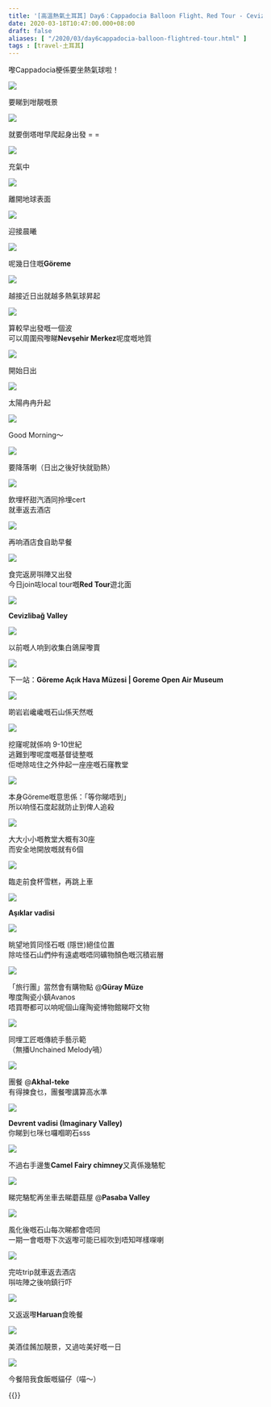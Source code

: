 ```yaml
---
title: '[高溫熱氣土耳其] Day6：Cappadocia Balloon Flight、Red Tour - Cevizlibağ Valley | Göreme Açık Hava Müzesi | Aşıklar vadisi | Devrent vadisi | Pasaba Valley'
date: 2020-03-18T10:47:00.000+08:00
draft: false
aliases: [ "/2020/03/day6cappadocia-balloon-flightred-tour.html" ]
tags : [travel-土耳其]
---
```


嚟Cappadocia梗係要坐熱氣球啦！  

![](/images/turkey6z1.jpg)

要睇到咁靚嘅景  

![](/images/turkey6z2.jpg)

就要倒塔咁早爬起身出發 = =  

![](/images/turkey6z3.jpg)

充氣中  

![](/images/turkey6z4.jpg)

離開地球表面  

![](/images/turkey6z5.jpg)

迎接晨曦  

![](/images/turkey6z6.jpg)

呢幾日住嘅**Göreme**  

![](/images/turkey6z7.jpg)

越接近日出就越多熱氣球昇起  

![](/images/turkey6z8.jpg)

算較早出發嘅一個波  
可以周圍飛嚟睇**Nevşehir Merkez**呢度嘅地質  

![](/images/turkey6z9.jpg)

開始日出  

![](/images/turkey6z10.jpg)

太陽冉冉升起  

![](/images/turkey6z11.jpg)

Good Morning～  

![](/images/turkey6z12.jpg)

要降落喇（日出之後好快就勁熱）  

![](/images/turkey6z13.jpg)

飲埋杯甜汽酒同拎埋cert  
就車返去酒店  

![](/images/turkey6z14.jpg)

再响酒店食自助早餐  

![](/images/turkey6z15.jpg)

食完返房唞陣又出發  
今日join咗local tour嘅**Red Tour**遊北面  

![](/images/turkey6z16.jpg)
  
**Cevizlibağ Valley**  

![](/images/turkey6z17.jpg)

以前嘅人响到收集白鴿屎嚟賣  

![](/images/turkey6z18.jpg)

下一站：**Göreme Açık Hava Müzesi | Goreme Open Air Museum**  

![](/images/turkey6z19.jpg)

啲岩岩巉巉嘅石山係天然嘅  

![](/images/turkey6z20.jpg)

挖窿呢就係响 9-10世紀  
逃難到嚟呢度嘅基督徒整嘅  
佢哋除咗住之外仲起一座座嘅石窿教堂  
  

![](/images/turkey6z21.jpg)

本身Göreme嘅意思係：「等你睇唔到」  
所以响怪石度起就防止到俾人追殺  
  

![](/images/turkey6z22.jpg)

大大小小嘅教堂大概有30座  
而安全地開放嘅就有6個  

![](/images/turkey6z23.jpg)

臨走前食杯雪糕，再跳上車  

![](/images/turkey6z24.jpg)

**Aşıklar vadisi**  

![](/images/turkey6z25.jpg)

眺望地質同怪石嘅 (隱世)絕佳位置  
除咗怪石山們仲有遠處嘅唔同礦物顏色嘅沉積岩層  

![](/images/turkey6z26.jpg)

「旅行團」當然會有購物點 @**Güray Müze**  
嚟度陶瓷小鎮Avanos  
唔買嘢都可以响呢個山窿陶瓷博物館睇吓文物  

![](/images/turkey6z27.jpg)

同埋工匠嘅傳統手藝示範  
（無播Unchained Melody喎）  

![](/images/turkey6z28.jpg)

團餐 @**Akhal-teke**  
有得揀食乜，團餐嚟講算高水準  

![](/images/turkey6z29.jpg)

**Devrent vadisi (Imaginary Valley)**  
你睇到乜咪乜囉嗰啲石sss  

![](/images/turkey6z30.jpg)

不過右手邊隻**Camel Fairy chimney**又真係幾駱駝  

![](/images/turkey6z31.jpg)

睇完駱駝再坐車去睇蘑菇屋 @**Pasaba Valley**  

![](/images/turkey6z32.jpg)

風化後嘅石山每次睇都會唔同  
一期一會嘅嘢下次返嚟可能已經吹到唔知咩樣㗎喇  

![](/images/turkey6z33.jpg)

完咗trip就車返去酒店  
唞咗陣之後响鎮行吓  

![](/images/turkey6z34.jpg)

又返返嚟**Haruan**食晚餐  

![](/images/turkey6z35.jpg)

美酒佳餚加靚景，又過咗美好嘅一日  

![](/images/turkey6z36.jpg)

今餐陪我食飯嘅貓仔（喵～）

{{<turkey>}}
